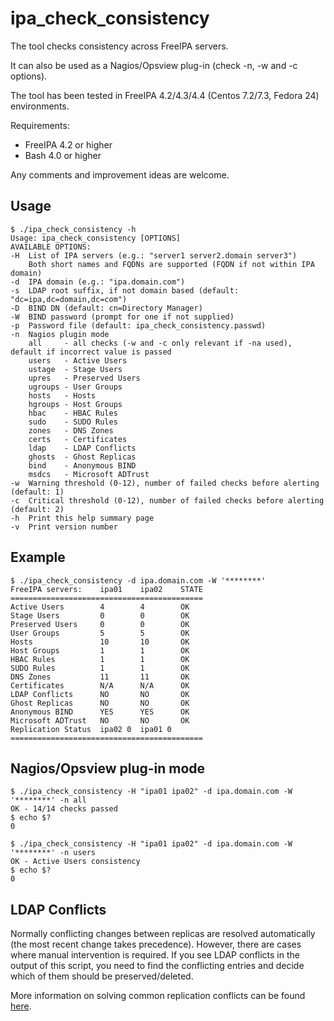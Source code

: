 # ipa_check_consistency
The tool checks consistency across FreeIPA servers.

It can also be used as a Nagios/Opsview plug-in (check -n, -w and -c  options).

The tool has been tested in FreeIPA 4.2/4.3/4.4 (Centos 7.2/7.3, Fedora 24) environments.

Requirements:
* FreeIPA 4.2 or higher
* Bash 4.0 or higher

Any comments and improvement ideas are welcome.

## Usage
```
$ ./ipa_check_consistency -h
Usage: ipa_check_consistency [OPTIONS]
AVAILABLE OPTIONS:
-H  List of IPA servers (e.g.: "server1 server2.domain server3")
    Both short names and FQDNs are supported (FQDN if not within IPA domain)
-d  IPA domain (e.g.: "ipa.domain.com")
-s  LDAP root suffix, if not domain based (default: "dc=ipa,dc=domain,dc=com")
-D  BIND DN (default: cn=Directory Manager)
-W  BIND password (prompt for one if not supplied)
-p  Password file (default: ipa_check_consistency.passwd)
-n  Nagios plugin mode
    all     - all checks (-w and -c only relevant if -na used), default if incorrect value is passed
    users   - Active Users
    ustage  - Stage Users
    upres   - Preserved Users
    ugroups - User Groups
    hosts   - Hosts
    hgroups - Host Groups
    hbac    - HBAC Rules
    sudo    - SUDO Rules
    zones   - DNS Zones
    certs   - Certificates
    ldap    - LDAP Conflicts
    ghosts  - Ghost Replicas
    bind    - Anonymous BIND
    msdcs   - Microsoft ADTrust
-w  Warning threshold (0-12), number of failed checks before alerting (default: 1)
-c  Critical threshold (0-12), number of failed checks before alerting (default: 2)
-h  Print this help summary page
-v  Print version number
```

## Example
```
$ ./ipa_check_consistency -d ipa.domain.com -W '********'
FreeIPA servers:    ipa01    ipa02    STATE
===========================================
Active Users        4        4        OK
Stage Users         0        0        OK
Preserved Users     0        0        OK
User Groups         5        5        OK
Hosts               10       10       OK
Host Groups         1        1        OK
HBAC Rules          1        1        OK
SUDO Rules          1        1        OK
DNS Zones           11       11       OK
Certificates        N/A      N/A      OK
LDAP Conflicts      NO       NO       OK
Ghost Replicas      NO       NO       OK
Anonymous BIND      YES      YES      OK
Microsoft ADTrust   NO       NO       OK
Replication Status  ipa02 0  ipa01 0
===========================================
```

## Nagios/Opsview plug-in mode
```
$ ./ipa_check_consistency -H "ipa01 ipa02" -d ipa.domain.com -W '********' -n all
OK - 14/14 checks passed
$ echo $?
0
```
```
$ ./ipa_check_consistency -H "ipa01 ipa02" -d ipa.domain.com -W '********' -n users
OK - Active Users consistency
$ echo $?
0
```

## LDAP Conflicts
Normally conflicting changes between replicas are resolved automatically (the most recent change takes precedence).
However, there are cases where manual intervention is required. If you see LDAP conflicts in the output of this script,
you need to find the conflicting entries and decide which of them should be preserved/deleted.

More information on solving common replication conflicts can be found [here](https://access.redhat.com/documentation/en-us/red_hat_directory_server/10/html/administration_guide/managing_replication-solving_common_replication_conflicts).
